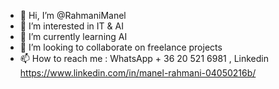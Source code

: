 - 👋 Hi, I’m @RahmaniManel
- 👀 I’m interested in IT & AI
- 🌱 I’m currently learning AI
- 💞️ I’m looking to collaborate on freelance projects 
- 📫 How to reach me : WhatsApp + 36 20 521 6981 , Linkedin https://www.linkedin.com/in/manel-rahmani-04050216b/

<!---
RahmaniManel/RahmaniManel is a ✨ special ✨ repository because its `README.md` (this file) appears on your GitHub profile.
You can click the Preview link to take a look at your changes.
--->
